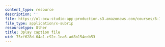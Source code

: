 ```yaml
---
content_type: resource
description: ''
file: https://ol-ocw-studio-app-production.s3.amazonaws.com/courses/6-189-multicore-programming-primer-january-iap-2007/75cf628d64a1c92c1ca6ad8b154edb53_4_B2x3UVLAo.srt
file_type: application/x-subrip
resourcetype: Other
title: 3play caption file
uid: 75cf628d-64a1-c92c-1ca6-ad8b154edb53
---
```

